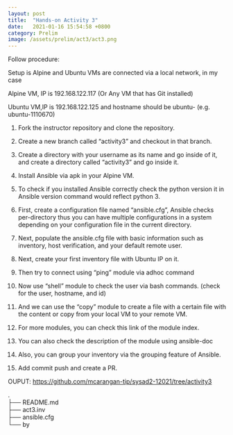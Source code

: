 ```yaml
---
layout: post
title:  "Hands-on Activity 3"
date:   2021-01-16 15:54:58 +0800
category: Prelim
image: /assets/prelim/act3/act3.png
---
```

Follow procedure:

Setup is Alpine and Ubuntu VMs are connected via a local network, in my case

Alpine VM, IP is 192.168.122.117 (Or Any VM that has Git installed)

Ubuntu VM,IP is 192.168.122.125 and hostname should be ubuntu-<your student number> (e.g. ubuntu-1110670)

1. Fork the instructor repository and clone the repository.

2. Create a new branch called “activity3” and checkout in that branch.

3. Create a directory with your username as its name and go inside of it, and create a directory called “activity3” and go inside it.

4. Install Ansible via apk in your Alpine VM.

5. To check if you installed Ansible correctly check the python version it in Ansible version command would reflect python 3.

6. First, create a configuration file named “ansible.cfg”, Ansible checks per-directory thus you can have multiple configurations in a system depending on your configuration file in the current directory.

7. Next, populate the ansible.cfg file with basic information such as inventory, host verification, and your default remote user.

8. Next, create your first inventory file with Ubuntu IP on it.

9. Then try to connect using “ping” module via adhoc command

10. Now use “shell” module to check the user via bash commands. (check for the user, hostname, and id)

11. And we can use the “copy” module to create a file with a certain file with the content or copy from your local VM to your remote VM.

12. For more modules, you can check this link of the module index.

13. You can also check the description of the module using ansible-doc

14. Also, you can group your inventory via the grouping feature of Ansible.

15. Add commit push and create a PR.

OUPUT: https://github.com/mcarangan-tip/sysad2-12021/tree/activity3

.  
├── README.md  
├── act3.inv  
├── ansible.cfg  
└── by  